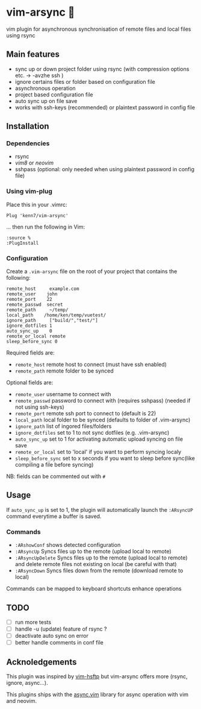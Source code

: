 # vim-arsync :octopus:
vim plugin for asynchronous synchronisation of remote files and local files using rsync

## Main features
- sync up or down project folder using rsync (with compression options etc. -> -avzhe ssh )
- ignore certains files or folder based on configuration file
- asynchronous operation
- project based configuration file
- auto sync up on file save
- works with ssh-keys (recommended) or plaintext password in config file

## Installation
### Dependencies
- rsync
- *vim8* or *neovim*
- sshpass (optional: only needed when using plaintext password in config file)


### Using vim-plug
Place this in your .vimrc:

    Plug 'kenn7/vim-arsync'

... then run the following in Vim:

    :source %
    :PlugInstall
    
    
### Configuration
Create a ```.vim-arsync``` file on the root of your project that contains the following:

```
remote_host     example.com
remote_user    john
remote_port    22
remote_passwd  secret 
remote_path     ~/temp/
local_path    /home/ken/temp/vuetest/
ignore_path     ["build/","test/"]
ignore_dotfiles 1
auto_sync_up    0
remote_or_local remote
sleep_before_sync 0
```

Required fields are:
- ```remote_host```     remote host to connect (must have ssh enabled)
- ```remote_path```     remote folder to be synced

Optional fields are:
- ```remote_user```    username to connect with
- ```remote_passwd```  password to connect with (requires sshpass) (needed if not using ssh-keys) 
- ```remote_port```    remote ssh port to connect to (default is 22)
- ```local_path```     local folder to be synced (defaults to folder of .vim-arsync)
- ```ignore_path```    list of ingored files/folders
- ```ignore_dotfiles``` set to 1 to not sync dotfiles (e.g. .vim-arsync)
- ```auto_sync_up```   set to 1 for activating automatic upload syncing on file save
- ```remote_or_local``` set to 'local' if you want to perform syncing localy
- ```sleep_before_sync```   set to x seconds if you want to sleep before sync(like compiling a file before syncing)

NB: fields can be commented out with ```#```
    
## Usage
If ```auto_sync_up``` is set to 1, the plugin will automatically launch the ```:ARsyncUP``` command
everytime a buffer is saved.

### Commands

- ```:ARshowConf``` shows detected configuration
- ```:ARsyncUp``` Syncs files up to the remote (upload local to remote)
- ```:ARsyncUpDelete``` Syncs files up to the remote (upload local to remote)
  and delete remote files not existing on local (be careful with that)
- ```:ARsyncDown``` Syncs files down from the remote (download remote to local)

Commands can be mapped to keyboard shortcuts enhance operations

## TODO

- [ ] run more tests
- [ ] handle -u (update) feature of rsync ?
- [ ] deactivate auto sync on error
- [ ] better handle comments in conf file

## Acknoledgements

This plugin was inspired by [vim-hsftp](https://github.com/hesselbom/vim-hsftp) but vim-arsync offers more (rsync, ignore, async...).

This plugins ships with the [async.vim](https://github.com/prabirshrestha/async.vim) library for async operation with vim and neovim.
